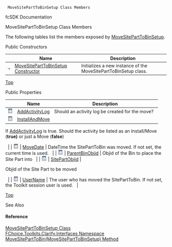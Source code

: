 ﻿     MoveSitePartToBinSetup Class Members                                                   

fcSDK Documentation

MoveSitePartToBinSetup Class Members

The following tables list the members exposed by [MoveSitePartToBinSetup](FChoice.Toolkits.Clarify~FChoice.Toolkits.Clarify.Interfaces.MoveSitePartToBinSetup.md).

Public Constructors

|   | Name | Description |
| --- | --- | --- |
| ![Public Constructor](dotnetimages/publicConstructor.png) | [MoveSitePartToBinSetup Constructor](FChoice.Toolkits.Clarify~FChoice.Toolkits.Clarify.Interfaces.MoveSitePartToBinSetup~_ctor.md) | Initializes a new instance of the MoveSitePartToBinSetup class.   |

[Top](#top)

Public Properties

|   | Name | Description |
| --- | --- | --- |
| ![Public Property](dotnetimages/publicProperty.png) | [AddActivityLog](FChoice.Toolkits.Clarify~FChoice.Toolkits.Clarify.Interfaces.MoveSitePartToBinSetup~AddActivityLog.md) | Should an activity log be created for the move?   |
| ![Public Property](dotnetimages/publicProperty.png) | [InstallAndMove](FChoice.Toolkits.Clarify~FChoice.Toolkits.Clarify.Interfaces.MoveSitePartToBinSetup~InstallAndMove.md) | 
If [AddActivityLog](FChoice.Toolkits.Clarify~FChoice.Toolkits.Clarify.Interfaces.MoveSitePartToBinSetup~AddActivityLog.md) is true. Should the activity be listed as an Install/Move (**true)** or just a Move (**false**)

  |
| ![Public Property](dotnetimages/publicProperty.png) | [MoveDate](FChoice.Toolkits.Clarify~FChoice.Toolkits.Clarify.Interfaces.MoveSitePartToBinSetup~MoveDate.md) | DateTime the SitePartToBin was moved. If not set, the current time is used.   |
| ![Public Property](dotnetimages/publicProperty.png) | [ParentBinObjid](FChoice.Toolkits.Clarify~FChoice.Toolkits.Clarify.Interfaces.MoveSitePartToBinSetup~ParentBinObjid.md) | Objid of the Bin to place the Site Part into   |
| ![Public Property](dotnetimages/publicProperty.png) | [SitePartObjid](FChoice.Toolkits.Clarify~FChoice.Toolkits.Clarify.Interfaces.MoveSitePartToBinSetup~SitePartObjid.md) | 

Objid of the Site Part to be moved

  |
| ![Public Property](dotnetimages/publicProperty.png) | [UserName](FChoice.Toolkits.Clarify~FChoice.Toolkits.Clarify.Interfaces.MoveSitePartToBinSetup~UserName.md) | The user who has moved the SitePartToBin. If not set, the Toolkit session user is used.   |

[Top](#top)

See Also

#### Reference

[MoveSitePartToBinSetup Class](FChoice.Toolkits.Clarify~FChoice.Toolkits.Clarify.Interfaces.MoveSitePartToBinSetup.md)  
[FChoice.Toolkits.Clarify.Interfaces Namespace](FChoice.Toolkits.Clarify~FChoice.Toolkits.Clarify.Interfaces_namespace.md)  
[MoveSitePartToBin(MoveSitePartToBinSetup) Method](FChoice.Toolkits.Clarify~FChoice.Toolkits.Clarify.Interfaces.InterfacesToolkit~MoveSitePartToBin(MoveSitePartToBinSetup).md)